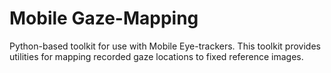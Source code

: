 # Mobile Gaze-Mapping

Python-based toolkit for use with Mobile Eye-trackers. This toolkit provides utilities for mapping recorded gaze locations to fixed reference images. 